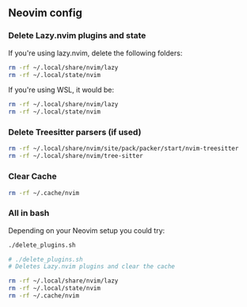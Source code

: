 ## Neovim config

### Delete Lazy.nvim plugins and state

If you're using lazy.nvim, delete the following folders:

```bash
rm -rf ~/.local/share/nvim/lazy
rm -rf ~/.local/state/nvim
```

If you're using WSL, it would be:

```bash
rm -rf ~/.local/share/nvim/lazy
rm -rf ~/.local/state/nvim
```

### Delete Treesitter parsers (if used)

```bash
rm -rf ~/.local/share/nvim/site/pack/packer/start/nvim-treesitter
rm -rf ~/.local/share/nvim/tree-sitter
```

### Clear Cache

```bash
rm -rf ~/.cache/nvim
```

### All in bash

Depending on your Neovim setup you could try:

```bash
./delete_plugins.sh
```

```bash
# ./delete_plugins.sh
# Deletes Lazy.nvim plugins and clear the cache

rm -rf ~/.local/share/nvim/lazy
rm -rf ~/.local/state/nvim
rm -rf ~/.cache/nvim
```
